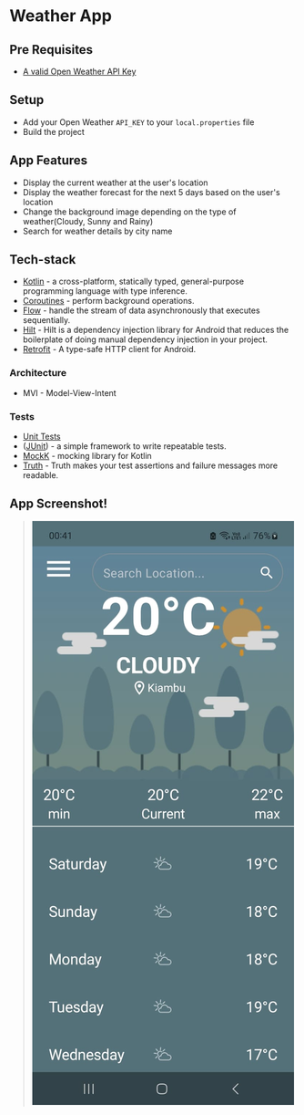 # Weather App


## Pre Requisites
- [A valid Open Weather API Key](https://openweathermap.org/appid)

## Setup
- Add your Open Weather `API_KEY` to your `local.properties` file
- Build the project

## App Features

* Display the current weather at the user's location
* Display the weather forecast for the next 5 days based on the user's location
* Change the background image depending on the type of weather(Cloudy, Sunny and Rainy)
* Search for weather details by city name

## Tech-stack
* [Kotlin](https://kotlinlang.org/) - a cross-platform, statically typed, general-purpose programming language with type inference.
* [Coroutines](https://kotlinlang.org/docs/reference/coroutines-overview.html) - perform background operations.
* [Flow](https://kotlinlang.org/docs/reference/coroutines/flow.html) - handle the stream of data asynchronously that executes sequentially.
* [Hilt](https://developer.android.com/training/dependency-injection/hilt-android) - Hilt is a dependency injection library for Android that reduces the boilerplate of doing manual dependency injection in your project.
* [Retrofit](https://square.github.io/retrofit/) - A type-safe HTTP client for Android.

### Architecture
* MVI - Model-View-Intent

### Tests
* [Unit Tests](https://en.wikipedia.org/wiki/Unit_testing) 
* ([JUnit](https://junit.org/junit4/)) - a simple framework to write repeatable tests.
* [MockK](https://github.com/mockk) - mocking library for Kotlin
* [Truth](https://github.com/google/truth) - Truth makes your test assertions and failure messages more readable.

## App Screenshot!
> ![](screenshot.jpeg)



